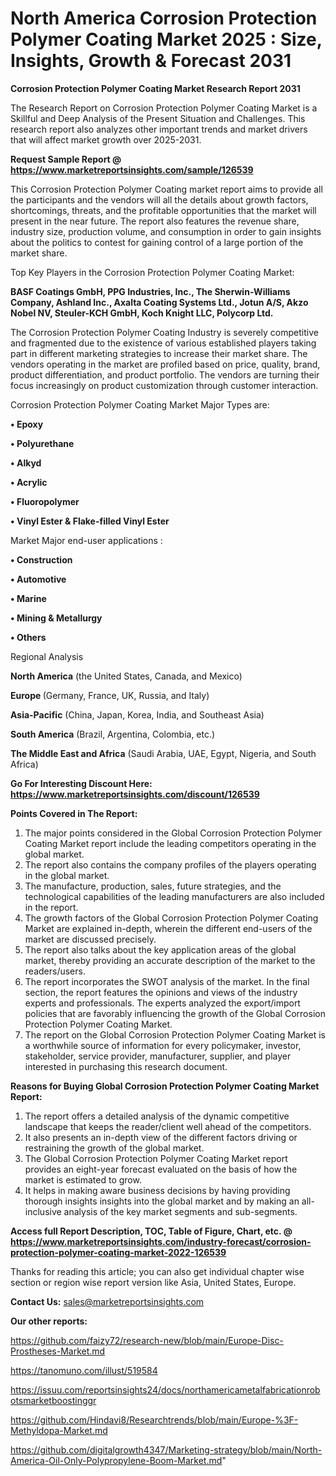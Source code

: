 # North America Corrosion Protection Polymer Coating Market 2025 : Size, Insights, Growth & Forecast 2031

<strong>Corrosion Protection Polymer Coating Market Research Report 2031</strong>

The Research Report on Corrosion Protection Polymer Coating Market is a Skillful and Deep Analysis of the Present Situation and Challenges. This research report also analyzes other important trends and market drivers that will affect market growth over 2025-2031.

<strong>Request Sample Report @ <a href=https://www.marketreportsinsights.com/sample/126539>https://www.marketreportsinsights.com/sample/126539</a></strong>

This Corrosion Protection Polymer Coating market report aims to provide all the participants and the vendors will all the details about growth factors, shortcomings, threats, and the profitable opportunities that the market will present in the near future. The report also features the revenue share, industry size, production volume, and consumption in order to gain insights about the politics to contest for gaining control of a large portion of the market share.

Top Key Players in the Corrosion Protection Polymer Coating Market:

<strong>BASF Coatings GmbH, PPG Industries, Inc., The Sherwin-Williams Company, Ashland Inc., Axalta Coating Systems Ltd., Jotun A/S, Akzo Nobel NV, Steuler-KCH GmbH, Koch Knight LLC, Polycorp Ltd.</strong>

The Corrosion Protection Polymer Coating Industry is severely competitive and fragmented due to the existence of various established players taking part in different marketing strategies to increase their market share. The vendors operating in the market are profiled based on price, quality, brand, product differentiation, and product portfolio. The vendors are turning their focus increasingly on product customization through customer interaction.

Corrosion Protection Polymer Coating Market Major Types are:

<strong>• Epoxy

• Polyurethane

• Alkyd

• Acrylic

• Fluoropolymer

• Vinyl Ester & Flake-filled Vinyl Ester</strong>

Market Major end-user applications :

<strong>• Construction

• Automotive

• Marine

• Mining & Metallurgy

• Others</strong>

Regional Analysis

</u><strong><b>North America</b></strong> (the United States, Canada, and Mexico)

<strong><b>Europe </b></strong>(Germany, France, UK, Russia, and Italy)

<strong><b>Asia-Pacific</b></strong> (China, Japan, Korea, India, and Southeast Asia)

<strong><b>South America</b></strong> (Brazil, Argentina, Colombia, etc.)

<strong><b>The Middle East and Africa</b></strong> (Saudi Arabia, UAE, Egypt, Nigeria, and South Africa)

<strong>Go For Interesting Discount Here: <a href=https://www.marketreportsinsights.com/discount/126539>https://www.marketreportsinsights.com/discount/126539</a></strong>

<strong>Points Covered in The Report:</strong>
<ol>
  <li>The major points considered in the Global Corrosion Protection Polymer Coating Market report include the leading competitors operating in the global market.</li>
  <li>The report also contains the company profiles of the players operating in the global market.</li>
  <li>The manufacture, production, sales, future strategies, and the technological capabilities of the leading manufacturers are also included in the report.</li>
  <li>The growth factors of the Global Corrosion Protection Polymer Coating Market are explained in-depth, wherein the different end-users of the market are discussed precisely.</li>
  <li>The report also talks about the key application areas of the global market, thereby providing an accurate description of the market to the readers/users.</li>
  <li>The report incorporates the SWOT analysis of the market. In the final section, the report features the opinions and views of the industry experts and professionals. The experts analyzed the export/import policies that are favorably influencing the growth of the Global Corrosion Protection Polymer Coating Market.</li>
  <li>The report on the Global Corrosion Protection Polymer Coating Market is a worthwhile source of information for every policymaker, investor, stakeholder, service provider, manufacturer, supplier, and player interested in purchasing this research document.</li>
</ol>
<strong>Reasons for Buying Global Corrosion Protection Polymer Coating Market Report:</strong>

<ol>
  <li>The report offers a detailed analysis of the dynamic competitive landscape that keeps the reader/client well ahead of the competitors.</li>
  <li>It also presents an in-depth view of the different factors driving or restraining the growth of the global market.</li>
  <li>The Global Corrosion Protection Polymer Coating Market report provides an eight-year forecast evaluated on the basis of how the market is estimated to grow.</li>
  <li>It helps in making aware business decisions by having providing thorough insights insights into the global market and by making an all-inclusive analysis of the key market segments and sub-segments.</li>
</ol>
<strong>Access full Report Description, TOC, Table of Figure, Chart, etc. @ <a href=https://www.marketreportsinsights.com/industry-forecast/corrosion-protection-polymer-coating-market-2022-126539>https://www.marketreportsinsights.com/industry-forecast/corrosion-protection-polymer-coating-market-2022-126539</a></strong>


Thanks for reading this article; you can also get individual chapter wise section or region wise report version like Asia, United States, Europe.

<strong>Contact Us:</strong>
sales@marketreportsinsights.com

<strong>Our other reports:</strong>

<a href=https://github.com/faizy72/research-new/blob/main/Europe-Disc-Prostheses-Market.md>https://github.com/faizy72/research-new/blob/main/Europe-Disc-Prostheses-Market.md</a>

<a href=https://tanomuno.com/illust/519584>https://tanomuno.com/illust/519584</a>

<a href=https://issuu.com/reportsinsights24/docs/northamericametalfabricationrobotsmarketboostinggr>https://issuu.com/reportsinsights24/docs/northamericametalfabricationrobotsmarketboostinggr</a>

<a href=https://github.com/Hindavi8/Researchtrends/blob/main/Europe-%3F-Methyldopa-Market.md>https://github.com/Hindavi8/Researchtrends/blob/main/Europe-%3F-Methyldopa-Market.md</a>

<a href=https://github.com/digitalgrowth4347/Marketing-strategy/blob/main/North-America-Oil-Only-Polypropylene-Boom-Market.md>https://github.com/digitalgrowth4347/Marketing-strategy/blob/main/North-America-Oil-Only-Polypropylene-Boom-Market.md</a>"
